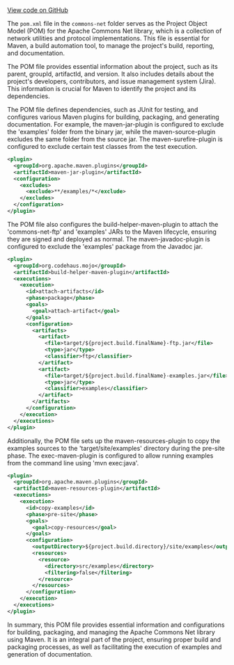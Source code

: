 [View code on GitHub](https://github.com/ergoplatform/ergo/.autodoc/docs/json/target/streams/_global/assemblyOption/_global/streams/assembly/1db1698f13e05d109fb70acda9ca24b6b9a90603_b71de00508dcb078d2b24b5fa7e538636de9b3da_da39a3ee5e6b4b0d3255bfef95601890afd80709/META-INF/maven/commons-net)

The `pom.xml` file in the `commons-net` folder serves as the Project Object Model (POM) for the Apache Commons Net library, which is a collection of network utilities and protocol implementations. This file is essential for Maven, a build automation tool, to manage the project's build, reporting, and documentation.

The POM file provides essential information about the project, such as its parent, groupId, artifactId, and version. It also includes details about the project's developers, contributors, and issue management system (Jira). This information is crucial for Maven to identify the project and its dependencies.

The POM file defines dependencies, such as JUnit for testing, and configures various Maven plugins for building, packaging, and generating documentation. For example, the maven-jar-plugin is configured to exclude the 'examples' folder from the binary jar, while the maven-source-plugin excludes the same folder from the source jar. The maven-surefire-plugin is configured to exclude certain test classes from the test execution.

```xml
<plugin>
  <groupId>org.apache.maven.plugins</groupId>
  <artifactId>maven-jar-plugin</artifactId>
  <configuration>
    <excludes>
      <exclude>**/examples/*</exclude>
    </excludes>
  </configuration>
</plugin>
```

The POM file also configures the build-helper-maven-plugin to attach the 'commons-net-ftp' and 'examples' JARs to the Maven lifecycle, ensuring they are signed and deployed as normal. The maven-javadoc-plugin is configured to exclude the 'examples' package from the Javadoc jar.

```xml
<plugin>
  <groupId>org.codehaus.mojo</groupId>
  <artifactId>build-helper-maven-plugin</artifactId>
  <executions>
    <execution>
      <id>attach-artifacts</id>
      <phase>package</phase>
      <goals>
        <goal>attach-artifact</goal>
      </goals>
      <configuration>
        <artifacts>
          <artifact>
            <file>target/${project.build.finalName}-ftp.jar</file>
            <type>jar</type>
            <classifier>ftp</classifier>
          </artifact>
          <artifact>
            <file>target/${project.build.finalName}-examples.jar</file>
            <type>jar</type>
            <classifier>examples</classifier>
          </artifact>
        </artifacts>
      </configuration>
    </execution>
  </executions>
</plugin>
```

Additionally, the POM file sets up the maven-resources-plugin to copy the examples sources to the 'target/site/examples' directory during the pre-site phase. The exec-maven-plugin is configured to allow running examples from the command line using 'mvn exec:java'.

```xml
<plugin>
  <groupId>org.apache.maven.plugins</groupId>
  <artifactId>maven-resources-plugin</artifactId>
  <executions>
    <execution>
      <id>copy-examples</id>
      <phase>pre-site</phase>
      <goals>
        <goal>copy-resources</goal>
      </goals>
      <configuration>
        <outputDirectory>${project.build.directory}/site/examples</outputDirectory>
        <resources>
          <resource>
            <directory>src/examples</directory>
            <filtering>false</filtering>
          </resource>
        </resources>
      </configuration>
    </execution>
  </executions>
</plugin>
```

In summary, this POM file provides essential information and configurations for building, packaging, and managing the Apache Commons Net library using Maven. It is an integral part of the project, ensuring proper build and packaging processes, as well as facilitating the execution of examples and generation of documentation.
